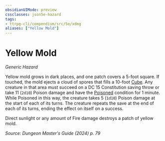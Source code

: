 ```yaml
---
obsidianUIMode: preview
cssclasses: json5e-hazard
tags:
- ttrpg-cli/compendium/src/5e/xdmg
aliases: ["Yellow Mold"]
---
```

# Yellow Mold
*Generic Hazard*  

Yellow mold grows in dark places, and one patch covers a 5-foot square. If touched, the mold ejects a cloud of spores that fills a 10-foot [Cube](3-Mechanics/CLI/rules/variant-rules/cube-area-of-effect-xphb.md). Any creature in that area must succeed on a DC 15 Constitution saving throw or take 11 (`2d10`) Poison damage and have the [Poisoned](3-Mechanics/CLI/rules/conditions.md#Poisoned) condition for 1 minute. While Poisoned in this way, the creature takes 5 (`1d10`) Poison damage at the start of each of its turns. The creature repeats the save at the end of each of its turns, ending the effect on itself on a success.

Direct sunlight or any amount of Fire damage destroys a patch of yellow mold.

*Source: Dungeon Master's Guide (2024) p. 79*